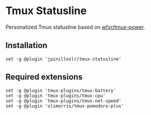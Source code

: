 # Tmux Statusline

Personalized Tmux statusline based on [wfxr/tmux-power](https://github.com/wfxr/tmux-power/tree/master).

## Installation

```
set -g @plugin 'jpinilloslr/tmux-statusline'
```

## Required extensions

```
set -g @plugin 'tmux-plugins/tmux-battery'
set -g @plugin 'tmux-plugins/tmux-cpu'
set -g @plugin 'tmux-plugins/tmux-net-speed'
set -g @plugin 'olimorris/tmux-pomodoro-plus'
```
